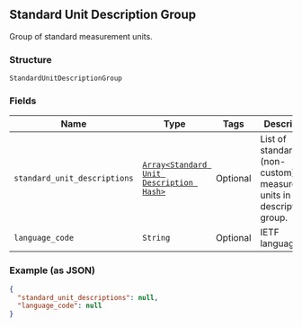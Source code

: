 ## Standard Unit Description Group

Group of standard measurement units.

### Structure

`StandardUnitDescriptionGroup`

### Fields

| Name | Type | Tags | Description |
|  --- | --- | --- | --- |
| `standard_unit_descriptions` | [`Array<Standard Unit Description Hash>`](/doc/models/standard-unit-description.md) | Optional | List of standard (non-custom) measurement units in this description group. |
| `language_code` | `String` | Optional | IETF language tag. |

### Example (as JSON)

```json
{
  "standard_unit_descriptions": null,
  "language_code": null
}
```


